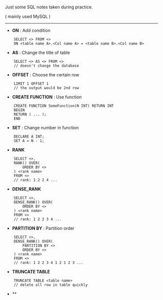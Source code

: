 Just some SQL notes taken during practice. 

( mainly used MySQL )

---

- **ON**  : Add condition
```
    SELECT <> FROM <> 
    ON <table name A>.<Col name A> = <table name B>.<Col name B>
```

- **AS** : Change the title of table 
```
    SELECT <> AS <> FROM <> 
    // doesn't change the database
```

- **OFFSET** : Choose the certain row 
```
    LIMIT 1 OFFSET 1
    // the output would be 2nd row 
```

- **CREATE FUNCTION** : Use function 
```
    CREATE FUNCTION SomeFunction(N INT) RETURN INT
    BEGIN
    RETURN ( ... ); 
    END
```

- **SET** : Change number in function 
```
    DECLARE A INT; 
    SET A = N - 1; 
```

- **RANK**
```
    SELECT <>, 
    RANK() OVER(
        ORDER BY <>
    ) <rank name>
    FROM <>
    // rank: 1 2 2 4 ...
```

- **DENSE_RANK**
```
    SELECT <>, 
    DENSE_RANK() OVER(
        ORDER BY <>
    ) <rank name>
    FROM <>
    // rank: 1 2 2 3 4 ...
```

- **PARTITION BY** : Partition order
```
    SELECT <>, 
    DENSE_RANK() OVER(
        PARTITION BY <>
        ORDER BY <>
    ) <rank name>
    FROM <>
    // rank: 1 2 2 3 4 1 2 1 2 3 ...
```

- **TRUNCATE TABLE**
```
    TRUNCATE TABLE <table name>
    // delete all row in table quickly
```

- ** 


